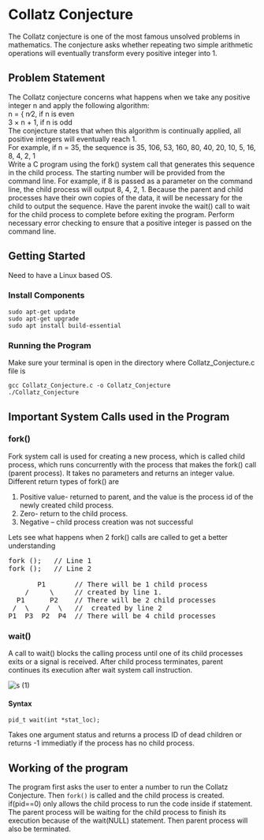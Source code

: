 # Collatz Conjecture
The Collatz conjecture is one of the most famous unsolved problems in mathematics. The conjecture asks whether repeating two simple arithmetic operations will eventually transform every positive integer into 1.
## Problem Statement
The Collatz conjecture concerns what happens when we take any positive integer n and apply the following algorithm:  
n = { n∕2, if n is even  
      3 × n + 1, if n is odd  
The conjecture states that when this algorithm is continually applied,
all positive integers will eventually reach 1.  
For example, if n = 35, the sequence is
35, 106, 53, 160, 80, 40, 20, 10, 5, 16, 8, 4, 2, 1  
Write a C program using the fork() system call that generates this
sequence in the child process. The starting number will be provided
from the command line. For example, if 8 is passed as a parameter on
the command line, the child process will output 8, 4, 2, 1. Because the
parent and child processes have their own copies of the data, it will be
necessary for the child to output the sequence. Have the parent invoke
the wait() call to wait for the child process to complete before exiting
the program. Perform necessary error checking to ensure that a positive
integer is passed on the command line.

## Getting Started
Need to have a Linux based OS.
### Install Components
```
sudo apt-get update
sudo apt-get upgrade  
sudo apt install build-essential
```
### Running the Program
Make sure your terminal is open in the directory where Collatz_Conjecture.c file is  
```
gcc Collatz_Conjecture.c -o Collatz_Conjecture
./Collatz_Conjecture
```
## Important System Calls used in the Program
### fork()
Fork system call is used for creating a new process, which is called child process, which runs concurrently with the process that makes the fork() call (parent process). 
It takes no parameters and returns an integer value.  
Different return types of fork() are
1)	Positive value- returned to parent, and the value is the  process id of the newly created child process.
2)	Zero- return to the child process.
3)	Negative – child process creation was not successful  
  
Lets see what happens when 2 fork() calls are called to get a better understanding  
<pre>
fork ();   // Line 1
fork ();   // Line 2

       P1       // There will be 1 child process 
    /     \     // created by line 1.
  P1      P2    // There will be 2 child processes
 /  \    /  \   //  created by line 2
P1  P3  P2  P4  // There will be 4 child processes 
</pre>
### wait()
A call to wait() blocks the calling process until one of its child processes exits or a signal is received. After child process terminates, parent continues its execution after wait system call instruction.  
  
![s (1)](https://user-images.githubusercontent.com/58753266/200109353-c448023d-1f51-4d66-9c36-39b41ec6650b.jpg)

#### Syntax
```
pid_t wait(int *stat_loc);  
```
Takes one argument status and returns a process ID of dead children or returns -1 immediatly if the process has no child process.  

## Working of the program
The program first asks the user to enter a number to run the Collatz Conjecture.  Then `fork()` is called and the child process is created.  
if(pid==0) only allows the child process to run the code inside if statement.  The parent process will be waiting for the child process to finish its execution because of the wait(NULL) statement. Then parent process will also be terminated.
